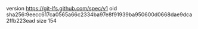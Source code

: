 version https://git-lfs.github.com/spec/v1
oid sha256:9eecc617ca0565a66c2334ba97e8f91939ba950600d0668dae9dca2ffb223ead
size 154
